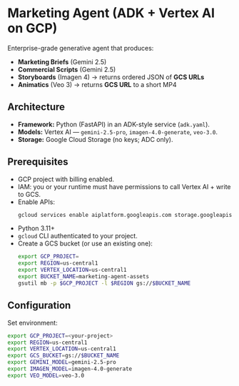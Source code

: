 # Marketing Agent (ADK + Vertex AI on GCP)

Enterprise-grade generative agent that produces:
- **Marketing Briefs** (Gemini 2.5)
- **Commercial Scripts** (Gemini 2.5)
- **Storyboards** (Imagen 4) → returns ordered JSON of **GCS URLs**
- **Animatics** (Veo 3) → returns **GCS URL** to a short MP4

## Architecture

- **Framework:** Python (FastAPI) in an ADK-style service (`adk.yaml`).
- **Models:** Vertex AI — `gemini-2.5-pro`, `imagen-4.0-generate`, `veo-3.0`.
- **Storage:** Google Cloud Storage (no keys; ADC only).

## Prerequisites

- GCP project with billing enabled.
- IAM: you or your runtime must have permissions to call Vertex AI + write to GCS.
- Enable APIs:
  ```bash
  gcloud services enable aiplatform.googleapis.com storage.googleapis.com
  ```
- Python 3.11+
- `gcloud` CLI authenticated to your project.
- Create a GCS bucket (or use an existing one):
  ```bash
  export GCP_PROJECT=
  export REGION=us-central1
  export VERTEX_LOCATION=us-central1
  export BUCKET_NAME=marketing-agent-assets
  gsutil mb -p $GCP_PROJECT -l $REGION gs://$BUCKET_NAME
  ```
## Configuration
Set environment:
```bash
export GCP_PROJECT=<your-project>
export REGION=us-central1
export VERTEX_LOCATION=us-central1
export GCS_BUCKET=gs://$BUCKET_NAME
export GEMINI_MODEL=gemini-2.5-pro
export IMAGEN_MODEL=imagen-4.0-generate
export VEO_MODEL=veo-3.0
